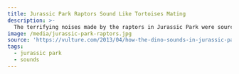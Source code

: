 ```yaml
---
title: Jurassic Park Raptors Sound Like Tortoises Mating
description: >-
  The terrifying noises made by the raptors in Jurassic Park were sourced from recordings of tortoises mating. The sound designer also experimented with horses breathing and geese hissing, but the tortoises proved the most evocative.
image: /media/jurassic-park-raptors.jpg
source: 'https://vulture.com/2013/04/how-the-dino-sounds-in-jurassic-park-were-made.html'
tags:
  - jurassic park
  - sounds
---
```


